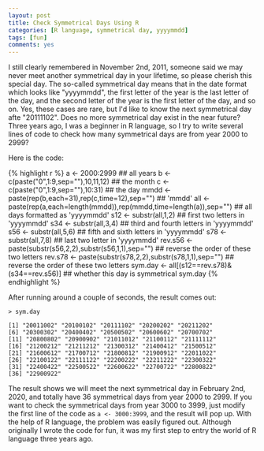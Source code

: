 ```yaml
---
layout: post
title: Check Symmetrical Days Using R
categories: [R language, symmetrical day, yyyymmdd]
tags: [fun]
comments: yes
---
```


I still clearly remembered in November 2nd, 2011, someone said we may never meet another symmetrical day in your lifetime, so please cherish this special day. The so-called symmetrical day means that in the date format which looks like "yyyymmdd", the first letter of the year is the last letter of the day, and the second letter of the year is the first letter of the day, and so on. Yes, these cases are rare, but I'd like to know the next symmetrical day afte "20111102". Does no more symmetrical day exist in the near future? Three years ago, I was a beginner in R language, so I try to write several lines of code to check how many symmetrical days are from year 2000 to 2999? 

Here is the code:

{% highlight r %}
a <- 2000:2999 ## all years
b <- c(paste("0",1:9,sep=""),10,11,12) ## the month
c <- c(paste("0",1:9,sep=""),10:31) ## the day
mmdd <- paste(rep(b,each=31),rep(c,time=12),sep="") ## 'mmdd'
all <- paste(rep(a,each=length(mmdd)),rep(mmdd,time=length(a)),sep="") ## all days formatted as 'yyyymmdd'
s12 <- substr(all,1,2) ## first two letters in 'yyyymmdd'
s34 <- substr(all,3,4) ## third and fourth letters in 'yyyymmdd'
s56 <- substr(all,5,6) ## fifth and sixth letters in 'yyyymmdd'
s78 <- substr(all,7,8) ## last two letter in 'yyyymmdd'
rev.s56 <- paste(substr(s56,2,2),substr(s56,1,1),sep="") ## reverse the order of these two letters
rev.s78 <- paste(substr(s78,2,2),substr(s78,1,1),sep="") ## reverse the order of these two letters
sym.day <- all[(s12==rev.s78)&(s34==rev.s56)] ## whether this day is symmetrical
sym.day
{% endhighlight %}

After running around a couple of seconds, the result comes out:

`> sym.day`

	[1] "20011002" "20100102" "20111102" "20200202" "20211202" 
	[6] "20300302" "20400402" "20500502" "20600602" "20700702"
	[11] "20800802" "20900902" "21011012" "21100112" "21111112"
	[16] "21200212" "21211212" "21300312" "21400412" "21500512"
	[21] "21600612" "21700712" "21800812" "21900912" "22011022"
	[26] "22100122" "22111122" "22200222" "22211222" "22300322"
	[31] "22400422" "22500522" "22600622" "22700722" "22800822"
	[36] "22900922"

The result shows we will meet the next symmetrical day in February 2nd, 2020, and totally have 36 symmetrical days from year 2000 to 2999. If you want to check the symmetrical days from year 3000 to 3999, just modify the first line of the code as `a <- 3000:3999`, and the result will pop up. With the help of R language, the problem was easily figured out. Although originally I wrote the code for fun, it was my first step to entry the world of R language three years ago.
